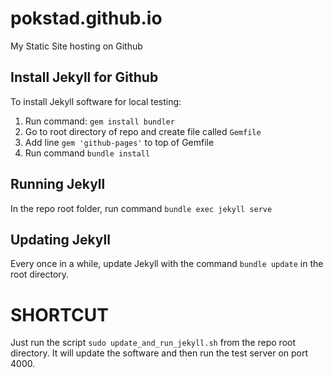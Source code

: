 # pokstad.github.io #

My Static Site hosting on Github

## Install Jekyll for Github ##

To install Jekyll software for local testing:

1. Run command: `gem install bundler`
1. Go to root directory of repo and create file called `Gemfile`
1. Add line `gem 'github-pages'` to top of Gemfile
1. Run command `bundle install`

## Running Jekyll ##

In the repo root folder, run command `bundle exec jekyll serve`

## Updating Jekyll ##

Every once in a while, update Jekyll with the command `bundle update` in the root directory.

# SHORTCUT #

Just run the script `sudo update_and_run_jekyll.sh` from the repo root directory. It will update the software and then run the test server on port 4000.
